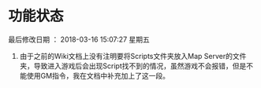 ﻿# 功能状态

最后修改日期 ： 2018-03-16 15:07:27 星期五

1. 由于之前的Wiki文档上没有注明要将Scripts文件夹放入Map Server的文件夹，导致进入游戏后会出现Script找不到的情况，虽然游戏不会报错，但是不能使用GM指令，我在文档中补充加上了这一段。